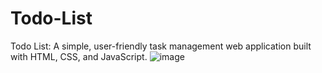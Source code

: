 # Todo-List
Todo List: A simple, user-friendly task management web application built with HTML, CSS, and JavaScript.
![image](https://github.com/aaryan-sharmaa/Todo-List/assets/115518970/3eef74a3-a003-4190-b1eb-71ddc1864949)
